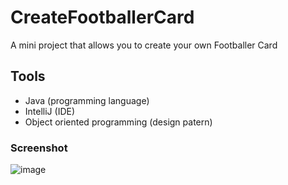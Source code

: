 # CreateFootballerCard
A mini project that allows you to create your own Footballer Card

## Tools
* Java (programming language)
* IntelliJ (IDE)
* Object oriented programming (design patern)

### Screenshot
![image](https://user-images.githubusercontent.com/55656596/71550720-137eb580-29d7-11ea-8e82-29d5f9887101.png)
